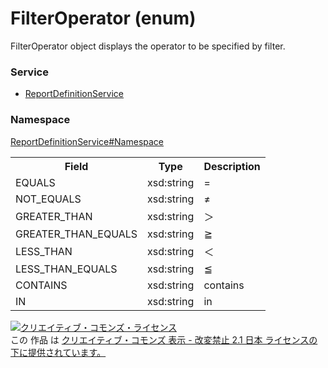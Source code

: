 # FilterOperator (enum)
FilterOperator object displays the operator to be specified by filter.
### Service
+ [ReportDefinitionService](../../services/ReportDefinitionService.md)

### Namespace
[ReportDefinitionService#Namespace](../../services/ReportDefinitionService.md#namespace)

<table>
<tr>
<th>Field</th>
<th>Type</th>
<th>Description</th>
<tr><td>EQUALS</td><td>xsd:string</td><td>=</td></tr>
<tr><td>NOT_EQUALS</td><td>xsd:string</td><td>≠</td></tr>
<tr><td>GREATER_THAN</td><td>xsd:string</td><td>＞</td></tr>
<tr><td>GREATER_THAN_EQUALS</td><td>xsd:string</td><td>≧</td></tr>
<tr><td>LESS_THAN</td><td>xsd:string</td><td>＜</td></tr>
<tr><td>LESS_THAN_EQUALS</td><td>xsd:string</td><td>≦</td></tr>
<tr><td>CONTAINS</td><td>xsd:string</td><td>contains</td></tr>
<tr><td>IN</td><td>xsd:string</td><td>in</td></tr>
</table>

<a rel="license" href="http://creativecommons.org/licenses/by-nd/2.1/jp/"><img alt="クリエイティブ・コモンズ・ライセンス" style="border-width:0" src="https://i.creativecommons.org/l/by-nd/2.1/jp/88x31.png" /></a><br />この 作品 は <a rel="license" href="http://creativecommons.org/licenses/by-nd/2.1/jp/">クリエイティブ・コモンズ 表示 - 改変禁止 2.1 日本 ライセンスの下に提供されています。</a>

